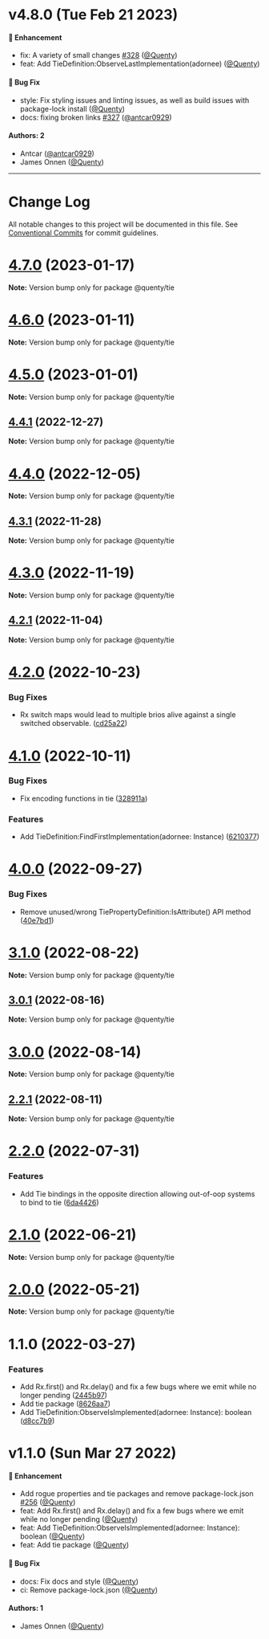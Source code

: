 # v4.8.0 (Tue Feb 21 2023)

#### 🚀 Enhancement

- fix: A variety of small changes [#328](https://github.com/Quenty/NevermoreEngine/pull/328) ([@Quenty](https://github.com/Quenty))
- feat: Add TieDefinition:ObserveLastImplementation(adornee) ([@Quenty](https://github.com/Quenty))

#### 🐛 Bug Fix

- style: Fix styling issues and linting issues, as well as build issues with package-lock install ([@Quenty](https://github.com/Quenty))
- docs: fixing broken links [#327](https://github.com/Quenty/NevermoreEngine/pull/327) ([@antcar0929](https://github.com/antcar0929))

#### Authors: 2

- Antcar ([@antcar0929](https://github.com/antcar0929))
- James Onnen ([@Quenty](https://github.com/Quenty))

---

# Change Log

All notable changes to this project will be documented in this file.
See [Conventional Commits](https://conventionalcommits.org) for commit guidelines.

# [4.7.0](https://github.com/Quenty/NevermoreEngine/compare/@quenty/tie@4.6.0...@quenty/tie@4.7.0) (2023-01-17)

**Note:** Version bump only for package @quenty/tie





# [4.6.0](https://github.com/Quenty/NevermoreEngine/compare/@quenty/tie@4.5.0...@quenty/tie@4.6.0) (2023-01-11)

**Note:** Version bump only for package @quenty/tie





# [4.5.0](https://github.com/Quenty/NevermoreEngine/compare/@quenty/tie@4.4.1...@quenty/tie@4.5.0) (2023-01-01)

**Note:** Version bump only for package @quenty/tie





## [4.4.1](https://github.com/Quenty/NevermoreEngine/compare/@quenty/tie@4.4.0...@quenty/tie@4.4.1) (2022-12-27)

**Note:** Version bump only for package @quenty/tie





# [4.4.0](https://github.com/Quenty/NevermoreEngine/compare/@quenty/tie@4.3.1...@quenty/tie@4.4.0) (2022-12-05)

**Note:** Version bump only for package @quenty/tie





## [4.3.1](https://github.com/Quenty/NevermoreEngine/compare/@quenty/tie@4.3.0...@quenty/tie@4.3.1) (2022-11-28)

**Note:** Version bump only for package @quenty/tie





# [4.3.0](https://github.com/Quenty/NevermoreEngine/compare/@quenty/tie@4.2.1...@quenty/tie@4.3.0) (2022-11-19)

**Note:** Version bump only for package @quenty/tie





## [4.2.1](https://github.com/Quenty/NevermoreEngine/compare/@quenty/tie@4.2.0...@quenty/tie@4.2.1) (2022-11-04)

**Note:** Version bump only for package @quenty/tie





# [4.2.0](https://github.com/Quenty/NevermoreEngine/compare/@quenty/tie@4.1.0...@quenty/tie@4.2.0) (2022-10-23)


### Bug Fixes

* Rx switch maps would lead to multiple brios alive against a single switched observable. ([cd25a22](https://github.com/Quenty/NevermoreEngine/commit/cd25a220a2096fe1c3093deec7f9bc4e83815924))





# [4.1.0](https://github.com/Quenty/NevermoreEngine/compare/@quenty/tie@4.0.0...@quenty/tie@4.1.0) (2022-10-11)


### Bug Fixes

* Fix encoding functions in tie ([328911a](https://github.com/Quenty/NevermoreEngine/commit/328911a2553d576543f5efc221bfee8887580b61))


### Features

* Add TieDefinition:FindFirstImplementation(adornee: Instance) ([6210377](https://github.com/Quenty/NevermoreEngine/commit/621037732d9c366db2908882f132c19f76885990))





# [4.0.0](https://github.com/Quenty/NevermoreEngine/compare/@quenty/tie@3.1.0...@quenty/tie@4.0.0) (2022-09-27)


### Bug Fixes

* Remove unused/wrong TiePropertyDefinition:IsAttribute() API method ([40e7bd1](https://github.com/Quenty/NevermoreEngine/commit/40e7bd188951a0244ba5b0c9ea7d91a71a4f9d09))





# [3.1.0](https://github.com/Quenty/NevermoreEngine/compare/@quenty/tie@3.0.1...@quenty/tie@3.1.0) (2022-08-22)

**Note:** Version bump only for package @quenty/tie





## [3.0.1](https://github.com/Quenty/NevermoreEngine/compare/@quenty/tie@3.0.0...@quenty/tie@3.0.1) (2022-08-16)

**Note:** Version bump only for package @quenty/tie





# [3.0.0](https://github.com/Quenty/NevermoreEngine/compare/@quenty/tie@2.2.1...@quenty/tie@3.0.0) (2022-08-14)

**Note:** Version bump only for package @quenty/tie





## [2.2.1](https://github.com/Quenty/NevermoreEngine/compare/@quenty/tie@2.2.0...@quenty/tie@2.2.1) (2022-08-11)

**Note:** Version bump only for package @quenty/tie





# [2.2.0](https://github.com/Quenty/NevermoreEngine/compare/@quenty/tie@2.1.0...@quenty/tie@2.2.0) (2022-07-31)


### Features

* Add Tie bindings in the opposite direction allowing out-of-oop systems to bind to tie ([6da4426](https://github.com/Quenty/NevermoreEngine/commit/6da4426bb47c9b88e099c461258163f8b26ee4b3))





# [2.1.0](https://github.com/Quenty/NevermoreEngine/compare/@quenty/tie@2.0.0...@quenty/tie@2.1.0) (2022-06-21)

**Note:** Version bump only for package @quenty/tie





# [2.0.0](https://github.com/Quenty/NevermoreEngine/compare/@quenty/tie@1.1.0...@quenty/tie@2.0.0) (2022-05-21)

**Note:** Version bump only for package @quenty/tie





# 1.1.0 (2022-03-27)


### Features

* Add Rx.first() and Rx.delay() and fix a few bugs where we emit while no longer pending ([2445b97](https://github.com/Quenty/NevermoreEngine/commit/2445b97a8478590196fdfb5b8fd8121d81a0a5a8))
* Add tie package ([8626aa7](https://github.com/Quenty/NevermoreEngine/commit/8626aa775cfaf20cef0d50e6f89aa64bf6a68e55))
* Add TieDefinition:ObserveIsImplemented(adornee: Instance): boolean ([d8cc7b9](https://github.com/Quenty/NevermoreEngine/commit/d8cc7b9616d92f9abda33a96774f4779da792fc8))





# v1.1.0 (Sun Mar 27 2022)

#### 🚀 Enhancement

- Add rogue properties and tie packages and remove package-lock.json [#256](https://github.com/Quenty/NevermoreEngine/pull/256) ([@Quenty](https://github.com/Quenty))
- feat: Add Rx.first() and Rx.delay() and fix a few bugs where we emit while no longer pending ([@Quenty](https://github.com/Quenty))
- feat: Add TieDefinition:ObserveIsImplemented(adornee: Instance): boolean ([@Quenty](https://github.com/Quenty))
- feat: Add tie package ([@Quenty](https://github.com/Quenty))

#### 🐛 Bug Fix

- docs: Fix docs and style ([@Quenty](https://github.com/Quenty))
- ci: Remove package-lock.json ([@Quenty](https://github.com/Quenty))

#### Authors: 1

- James Onnen ([@Quenty](https://github.com/Quenty))
